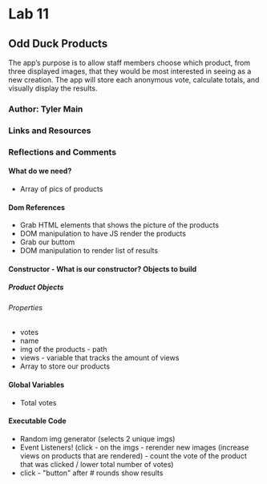 # Lab 11

## Odd Duck Products

 The app’s purpose is to allow staff members choose which product, from three displayed images, that they would be most interested in seeing as a new creation. The app will store each anonymous vote, calculate totals, and visually display the results.

### Author: Tyler Main

### Links and Resources

### Reflections and Comments

#### What do we need?

- Array of pics of products

#### Dom References

- Grab HTML elements that shows the picture of the products
- DOM manipulation to have JS render the products
- Grab our buttom
- DOM manipulation to render list of results

#### Constructor - What is our constructor? Objects to build

##### Product Objects

###### Properties

- votes
- name
- img of the products - path
- views - variable that tracks the amount of views
- Array to store our products

#### Global Variables

- Total votes

#### Executable Code

- Random img generator (selects 2 unique imgs)
- Event Listeners! (click - on the imgs - rerender new images (increase views on products that are rendered) - count the vote of the product that was clicked / lower total number of votes)
- click - "button" after # rounds show results
